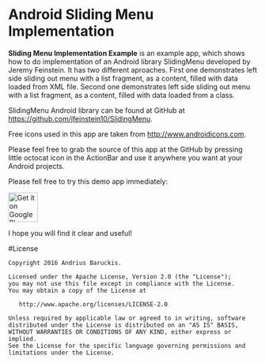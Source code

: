 Android Sliding Menu Implementation
===================================

<b>Sliding Menu Implementation Example</b> is an example app, which shows how to do implementation of an 
Android library SlidingMenu developed by Jeremy Feinstein. It has two different aproaches. 
First one demonstrates left side sliding out menu with a list fragment, as a content, filled with data loaded 
from XML file. 
Second one demonstrates left side sliding out menu with a list fragment, as a content, filled with data loaded 
from a class.


SlidingMenu Android library can be found at GitHub at <a href="https://github.com/jfeinstein10/SlidingMenu" target="_blank">https://github.com/jfeinstein10/SlidingMenu</a>.

Free icons used in this app are taken from <a href="http://www.androidicons.com" target="_blank">http://www.androidicons.com</a>.



Please feel free to grab the source of this app at the GitHub by pressing little octocat icon in the ActionBar
and use it anywhere you want at your Android projects.

Please fell free to try this demo app immediately:

<a href="https://play.google.com/store/apps/details?id=com.baruckis.SlidingMenuImplementation&utm_source=global_co&utm_medium=prtnr&utm_content=Mar2515&utm_campaign=PartBadge&pcampaignid=MKT-Other-global-all-co-prtnr-py-PartBadge-Mar2515-1" target="_blank"><img alt="Get it on Google Play" src="https://play.google.com/intl/en_us/badges/images/generic/en-play-badge.png" height="60"/></a>

I hope you will find it clear and useful! 

#License

    Copyright 2016 Andrius Baruckis.

    Licensed under the Apache License, Version 2.0 (the "License");
    you may not use this file except in compliance with the License.
    You may obtain a copy of the License at

       http://www.apache.org/licenses/LICENSE-2.0

    Unless required by applicable law or agreed to in writing, software
    distributed under the License is distributed on an "AS IS" BASIS,
    WITHOUT WARRANTIES OR CONDITIONS OF ANY KIND, either express or implied.
    See the License for the specific language governing permissions and
    limitations under the License.

